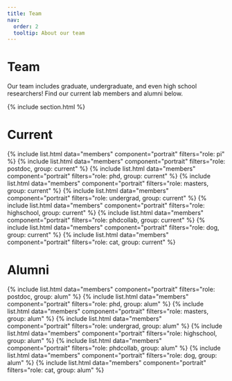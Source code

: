 ```yaml
---
title: Team
nav:
  order: 2
  tooltip: About our team
---
```


# <i class="fas fa-users"></i>Team

Our team includes graduate, undergraduate, and even high school researchers! Find our current lab members and alumni below.

{% include section.html %}

# Current

{%
  include list.html
  data="members"
  component="portrait"
  filters="role: pi"
%}
{%
  include list.html
  data="members"
  component="portrait"
  filters="role: postdoc, group: current"
%}
{%
  include list.html
  data="members"
  component="portrait"
  filters="role: phd, group: current"
%}
{%
  include list.html
  data="members"
  component="portrait"
  filters="role: masters, group: current"
%}
{%
  include list.html
  data="members"
  component="portrait"
  filters="role: undergrad, group: current"
%}
{%
  include list.html
  data="members"
  component="portrait"
  filters="role: highschool, group: current"
%}
{%
  include list.html
  data="members"
  component="portrait"
  filters="role: phdcollab, group: current"
%}
{%
  include list.html
  data="members"
  component="portrait"
  filters="role: dog, group: current"
%}
{%
  include list.html
  data="members"
  component="portrait"
  filters="role: cat, group: current"
%}

# Alumni

{%
  include list.html
  data="members"
  component="portrait"
  filters="role: postdoc, group: alum"
%}
{%
  include list.html
  data="members"
  component="portrait"
  filters="role: phd, group: alum"
%}
{%
  include list.html
  data="members"
  component="portrait"
  filters="role: masters, group: alum"
%}
{%
  include list.html
  data="members"
  component="portrait"
  filters="role: undergrad, group: alum"
%}
{%
  include list.html
  data="members"
  component="portrait"
  filters="role: highschool, group: alum"
%}
{%
  include list.html
  data="members"
  component="portrait"
  filters="role: phdcollab, group: alum"
%}
{%
  include list.html
  data="members"
  component="portrait"
  filters="role: dog, group: alum"
%}
{%
  include list.html
  data="members"
  component="portrait"
  filters="role: cat, group: alum"
%}
